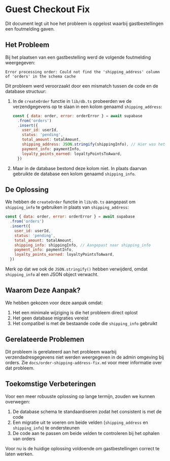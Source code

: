 # Guest Checkout Fix

Dit document legt uit hoe het probleem is opgelost waarbij gastbestellingen een foutmelding gaven.

## Het Probleem

Bij het plaatsen van een gastbestelling werd de volgende foutmelding weergegeven:

```
Error processing order: Could not find the 'shipping_address' column of 'orders' in the schema cache
```

Dit probleem werd veroorzaakt door een mismatch tussen de code en de database structuur:

1. In de `createOrder` functie in `lib/db.ts` probeerden we de verzendgegevens op te slaan in een kolom genaamd `shipping_address`:
   ```javascript
   const { data: order, error: orderError } = await supabase
     .from('orders')
     .insert({
       user_id: userId,
       status: 'pending',
       total_amount: totalAmount,
       shipping_address: JSON.stringify(shippingInfo), // Hier was het probleem
       payment_info: paymentInfo,
       loyalty_points_earned: loyaltyPointsToAward,
     })
   ```

2. Maar in de database bestond deze kolom niet. In plaats daarvan gebruikte de database een kolom genaamd `shipping_info`.

## De Oplossing

We hebben de `createOrder` functie in `lib/db.ts` aangepast om `shipping_info` te gebruiken in plaats van `shipping_address`:

```javascript
const { data: order, error: orderError } = await supabase
  .from('orders')
  .insert({
    user_id: userId,
    status: 'pending',
    total_amount: totalAmount,
    shipping_info: shippingInfo, // Aangepast naar shipping_info
    payment_info: paymentInfo,
    loyalty_points_earned: loyaltyPointsToAward,
  })
```

Merk op dat we ook de `JSON.stringify()` hebben verwijderd, omdat `shipping_info` al een JSON object verwacht.

## Waarom Deze Aanpak?

We hebben gekozen voor deze aanpak omdat:

1. Het een minimale wijziging is die het probleem direct oplost
2. Het geen database migraties vereist
3. Het compatibel is met de bestaande code die `shipping_info` gebruikt

## Gerelateerde Problemen

Dit probleem is gerelateerd aan het probleem waarbij verzendadresgegevens niet werden weergegeven in de admin omgeving bij orders. Zie `docs/order-shipping-address-fix.md` voor meer informatie over dat probleem.

## Toekomstige Verbeteringen

Voor een meer robuuste oplossing op lange termijn, zouden we kunnen overwegen:

1. De database schema te standaardiseren zodat het consistent is met de code
2. Een migratie uit te voeren om beide velden (`shipping_address` en `shipping_info`) te ondersteunen
3. De code aan te passen om beide velden te controleren bij het ophalen van orders

Voor nu is de huidige oplossing voldoende om gastbestellingen correct te laten werken.
